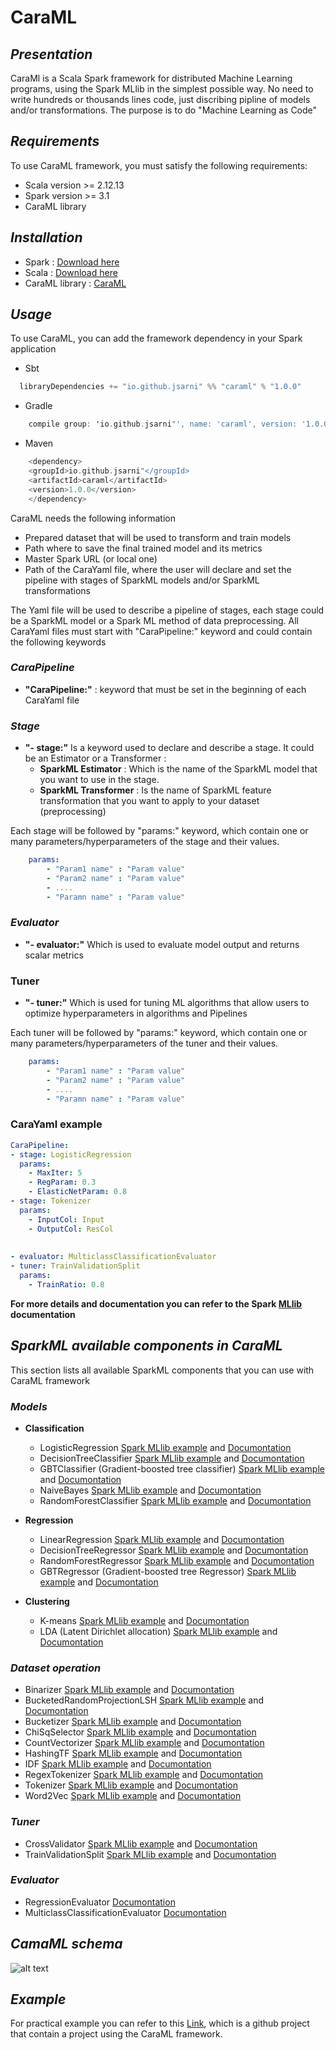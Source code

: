 # CaraML

## *Presentation*

CaraMl is a Scala Spark framework for distributed Machine Learning programs, using the Spark MLlib in the simplest possible way. No need to write hundreds or thousands lines code, just discribing pipline of models and/or transformations. The purpose is to do "Machine Learning as Code" 



## *Requirements*

To use CaraML framework, you must satisfy the following requirements:

- Scala version >= 2.12.13
- Spark version >= 3.1
- CaraML library


## *Installation* 

  - Spark :  [Download here](https://spark.apache.org/downloads.html) 
  - Scala : [Download here](https://www.scala-lang.org/download/)
  - CaraML library : [CaraML]()



## *Usage*

To use CaraML, you can add the framework dependency in your Spark application

- Sbt

```scala
  libraryDependencies += "io.github.jsarni" %% "caraml" % "1.0.0"
```

- Gradle

```scala
    compile group: 'io.github.jsarni"', name: 'caraml', version: '1.0.0'
```
- Maven

```scala
    <dependency>
    <groupId>io.github.jsarni"</groupId>
    <artifactId>caraml</artifactId>
    <version>1.0.0</version>
    </dependency>
```

CaraML needs the following information 

- Prepared dataset that will be used to transform and train models
- Path where to save the final trained model and its metrics
- Master Spark URL (or local one)
- Path of the CaraYaml file, where the user will declare and set the pipeline with stages of SparkML models and/or SparkML transformations

The Yaml file will be used to describe a pipeline of stages, each stage could be a SparkML model or a Spark ML method of data preprocessing.
All CaraYaml files must start with "CaraPipeline:" keyword and could contain the following keywords 

### *CaraPipeline*
* **"CaraPipeline:"** : keyword that must be set in the beginning of each CaraYaml file


### *Stage*
* **"- stage:"** Is a keyword used to declare and describe a stage. It could be an Estimator or a Transformer :
  * **SparkML Estimator** : Which is the name of the SparkML model that you want to use in the stage. 
  * **SparkML Transformer** : Is the name of SparkML feature transformation that you want to apply to your dataset (preprocessing)

    
Each stage will be followed by "params:" keyword, which contain one or many parameters/hyperparameters of the stage and their values.

```yaml
    params:
        - "Param1 name" : "Param value"
        - "Param2 name" : "Param value"
        - ....
        - "Paramn name" : "Param value"
```

### *Evaluator*
* **"- evaluator:"** Which is used to evaluate model output and  returns scalar metrics


### Tuner
* **"- tuner:"** Which is used for tuning ML algorithms that allow users to optimize hyperparameters in algorithms and Pipelines

Each tuner will be followed by "params:" keyword, which contain one or many parameters/hyperparameters of the tuner and their values.

```yaml
    params:
        - "Param1 name" : "Param value"
        - "Param2 name" : "Param value"
        - ....
        - "Paramn name" : "Param value"
```

### **CaraYaml example**
```yaml
CaraPipeline:
- stage: LogisticRegression
  params:
    - MaxIter: 5
    - RegParam: 0.3
    - ElasticNetParam: 0.8
- stage: Tokenizer
  params:
    - InputCol: Input
    - OutputCol: ResCol
    
    
- evaluator: MulticlassClassificationEvaluator
- tuner: TrainValidationSplit
  params:
    - TrainRatio: 0.8


```

**For more details and documentation you can refer to the Spark [MLlib](https://spark.apache.org/docs/3.1.2/ml-guide.html) documentation**



## *SparkML available components in CaraML*

This section lists all available SparkML components that you can use with CaraML framework

### *Models*

* **Classification**
  
  - LogisticRegression [Spark MLlib example](https://spark.apache.org/docs/3.1.2/ml-classification-regression.html#logistic-regression) and [Documontation](https://spark.apache.org/docs/3.1.2/api/scala/org/apache/spark/ml/classification/LogisticRegression.html) 
  - DecisionTreeClassifier [Spark MLlib example](https://spark.apache.org/docs/3.1.2/ml-classification-regression.html#decision-tree-classifier) and [Documontation](https://spark.apache.org/docs/3.1.2/api/scala/org/apache/spark/ml/classification/DecisionTreeClassifier.html)
  - GBTClassifier (Gradient-boosted tree classifier) [Spark MLlib example](https://spark.apache.org/docs/3.1.2/ml-classification-regression.html#gradient-boosted-tree-classifier) and [Documontation](https://spark.apache.org/docs/3.1.2/api/scala/org/apache/spark/ml/classification/GBTClassifier.html)
  - NaiveBayes [Spark MLlib example](https://spark.apache.org/docs/3.1.2/ml-classification-regression.html#naive-bayes) and [Documontation](https://spark.apache.org/docs/3.1.2/api/scala/org/apache/spark/ml/classification/NaiveBayes.html)
  - RandomForestClassifier [Spark MLlib example](https://spark.apache.org/docs/3.1.2/ml-classification-regression.html#random-forest-classifier) and [Documontation](https://spark.apache.org/docs/3.1.2/api/scala/org/apache/spark/ml/classification/RandomForestClassifier.html)

* **Regression**

  - LinearRegression [Spark MLlib example](https://spark.apache.org/docs/3.1.2/ml-classification-regression.html#linear-regression) and [Documontation](https://spark.apache.org/docs/3.1.2/api/scala/org/apache/spark/ml/regression/LinearRegression.html)
  - DecisionTreeRegressor [Spark MLlib example](https://spark.apache.org/docs/3.1.2/ml-classification-regression.html#decision-tree-regressionhttps://spark.apache.org/docs/3.1.2/api/scala/org/apache/spark/ml/regression/DecisionTreeRegressor.html) and [Documontation]()
  - RandomForestRegressor [Spark MLlib example](https://spark.apache.org/docs/3.1.2/ml-classification-regression.html#random-forest-regression) and [Documontation](https://spark.apache.org/docs/3.1.2/api/scala/org/apache/spark/ml/regression/RandomForestRegressor.html)
  - GBTRegressor (Gradient-boosted tree Regressor) [Spark MLlib example](https://spark.apache.org/docs/3.1.2/ml-classification-regression.html#gradient-boosted-tree-regression) and [Documontation](https://spark.apache.org/docs/3.1.2/api/scala/org/apache/spark/ml/regression/GBTRegressor.html)


* **Clustering**

  - K-means [Spark MLlib example](https://spark.apache.org/docs/3.1.2/ml-clustering.html#k-means) and [Documontation](https://spark.apache.org/docs/3.1.2/api/scala/org/apache/spark/ml/clustering/KMeans.html) 
  - LDA (Latent Dirichlet allocation) [Spark MLlib example](https://spark.apache.org/docs/3.1.2/ml-clustering.html#latent-dirichlet-allocation-lda) and [Documontation](https://spark.apache.org/docs/3.1.2/api/scala/org/apache/spark/ml/clustering/LDA.html)

### *Dataset operation*

- Binarizer [Spark MLlib example](https://spark.apache.org/docs/3.1.2/ml-features.html#binarizer) and [Documontation](https://spark.apache.org/docs/3.1.2/api/scala/org/apache/spark/ml/feature/Binarizer.html)
- BucketedRandomProjectionLSH [Spark MLlib example](https://spark.apache.org/docs/3.1.2/ml-features.html#bucketed-random-projection-for-euclidean-distance) and [Documontation](https://spark.apache.org/docs/3.1.2/api/scala/org/apache/spark/ml/feature/BucketedRandomProjectionLSH.html)
- Bucketizer [Spark MLlib example](https://spark.apache.org/docs/3.1.2/ml-features.html#bucketizer) and [Documontation](https://spark.apache.org/docs/3.1.2/api/scala/org/apache/spark/ml/feature/Bucketizer.html)
- ChiSqSelector [Spark MLlib example](https://spark.apache.org/docs/3.1.2/ml-features.html#chisqselector) and [Documontation](https://spark.apache.org/docs/3.1.2/api/scala/org/apache/spark/ml/feature/ChiSqSelector.html)
- CountVectorizer [Spark MLlib example](https://spark.apache.org/docs/3.1.2/ml-features.html#countvectorizer) and [Documontation](https://spark.apache.org/docs/3.1.2/api/scala/org/apache/spark/ml/feature/CountVectorizer.html)
- HashingTF [Spark MLlib example](https://spark.apache.org/docs/3.1.2/ml-features.html#tf-idf) and [Documontation](https://spark.apache.org/docs/3.1.2/api/scala/org/apache/spark/ml/feature/HashingTF.html)
- IDF [Spark MLlib example](https://spark.apache.org/docs/3.1.2/ml-features.html#tf-idf) and [Documontation](https://spark.apache.org/docs/3.1.2/api/scala/org/apache/spark/ml/feature/IDF.html)
- RegexTokenizer [Spark MLlib example](https://spark.apache.org/docs/3.1.2/ml-features.html#tokenizer) and [Documontation](https://spark.apache.org/docs/3.1.2/api/scala/org/apache/spark/ml/feature/RegexTokenizer.html)
- Tokenizer [Spark MLlib example](https://spark.apache.org/docs/3.1.2/ml-features.html#tokenizer) and [Documontation](https://spark.apache.org/docs/3.1.2/api/scala/org/apache/spark/ml/feature/Tokenizer.html)
- Word2Vec [Spark MLlib example](https://spark.apache.org/docs/3.1.2/ml-features.html#word2vec) and [Documontation](https://spark.apache.org/docs/3.1.2/api/scala/org/apache/spark/ml/feature/Word2Vec.html)



### *Tuner*

- CrossValidator [Spark MLlib example](https://spark.apache.org/docs/3.1.2/ml-tuning.html#cross-validation) and [Documontation](https://spark.apache.org/docs/3.1.2/api/scala/org/apache/spark/ml/tuning/CrossValidator.html)
- TrainValidationSplit [Spark MLlib example](https://spark.apache.org/docs/3.1.2/ml-tuning.html#train-validation-split) and [Documontation](https://spark.apache.org/docs/3.1.2/api/scala/org/apache/spark/ml/tuning/TrainValidationSplit.html)


### *Evaluator*

- RegressionEvaluator [Documontation](https://spark.apache.org/docs/latest/mllib-evaluation-metrics.html)
- MulticlassClassificationEvaluator [Documontation](https://spark.apache.org/docs/latest/mllib-evaluation-metrics.html)


## *CamaML schema*
![alt text](https://github.com/jsarni/CaraML/blob/feature/readme_documentation/PA.PNG?raw=true)


## *Example*

For practical example you can refer to this [Link](https://github.com/jsarni/CaraMLTest), which is a github project that contain a project using the CaraML framework.

